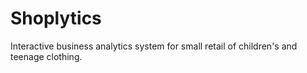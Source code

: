 # Shoplytics

Interactive business analytics system for small retail of children's and teenage clothing.
